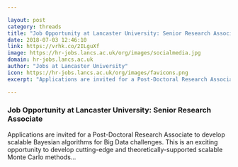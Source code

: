 ```yaml
---

layout: post
category: threads
title: "Job Opportunity at Lancaster University: Senior Research Associate"
date: 2018-07-03 12:46:10
link: https://vrhk.co/2ILguXf
image: https://hr-jobs.lancs.ac.uk/org/images/socialmedia.jpg
domain: hr-jobs.lancs.ac.uk
author: "Jobs at Lancaster University"
icon: https://hr-jobs.lancs.ac.uk/org/images/favicons.png
excerpt: "Applications are invited for a Post-Doctoral Research Associate to develop scalable Bayesian algorithms for Big Data challenges. This is an exciting opportunity to develop cutting-edge and theoretically-supported scalable Monte Carlo methods..."

---
```


### Job Opportunity at Lancaster University: Senior Research Associate

Applications are invited for a Post-Doctoral Research Associate to develop scalable Bayesian algorithms for Big Data challenges. This is an exciting opportunity to develop cutting-edge and theoretically-supported scalable Monte Carlo methods...